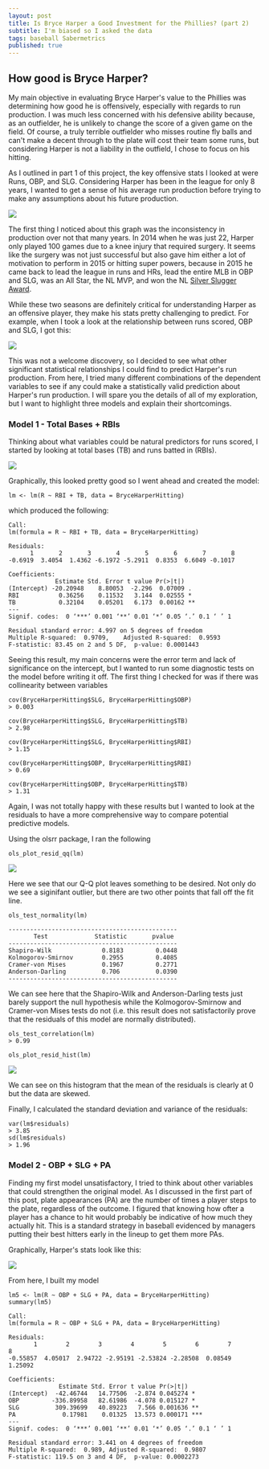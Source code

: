 ```yaml
---
layout: post
title: Is Bryce Harper a Good Investment for the Phillies? (part 2)
subtitle: I'm biased so I asked the data
tags: baseball Sabermetrics
published: true
---
```


## How good is Bryce Harper?

My main objective in evaluating Bryce Harper's value to the Phillies was determining how good he is offensively, especially with regards to run production. I was much less concerned with his defensive ability because, as an outfielder, he is unlikely to change the score of a given game on the field. Of course, a truly terrible outfielder who misses routine fly balls and can't make a decent through to the plate will cost their team some runs, but considering Harper is not a liability in the outfield, I chose to focus on his hitting.

As I outlined in part 1 of this project, the key offensive stats I looked at were Runs, OBP, and SLG. Considering Harper has been in the league for only 8 years, I wanted to get a sense of his average run production before trying to make any assumptions about his future production. 

![]({{site.baseurl}}/img/bhRunsggplot.png)

The first thing I noticed about this graph was the inconsistency in production over not that many years. In 2014 when he was just 22, Harper only played 100 games due to a knee injury that required surgery. It seems like the surgery was not just successful but also gave him either a lot of motivation to perform in 2015 or hitting super powers, because in 2015 he came back to lead the league in runs and HRs, lead the entire MLB in OBP and SLG, was an All Star, the NL MVP, and won the NL [Silver Slugger Award](https://en.wikipedia.org/wiki/Silver_Slugger_Award).

While these two seasons are definitely critical for understanding Harper as an offensive player, they make his stats pretty challenging to predict. For example, when I took a look at the relationship between runs scored, OBP and SLG, I got this:

![]({{site.baseurl}}/img/bhHittingStatsgg.png)

This was not a welcome discovery, so I decided to see what other significant statistical relationships I could find to predict Harper's run production. From here, I tried many different combinations of the dependent variables to see if any could make a statistically valid prediction about Harper's run production. I will spare you the details of all of my exploration, but I want to highlight three models and explain their shortcomings. 

### Model 1 - Total Bases + RBIs

Thinking about what variables could be natural predictors for runs scored, I started by looking at total bases (TB) and runs batted in (RBIs). 

![]({{site.baseurl}}/img/bhTBRBIgg.png)

Graphically, this looked pretty good so I went ahead and created the model:

``lm <- lm(R ~ RBI + TB, data = BryceHarperHitting) ``

which produced the following:

```
Call:
lm(formula = R ~ RBI + TB, data = BryceHarperHitting)

Residuals:
      1       2       3       4       5       6       7       8 
-0.6919  3.4054  1.4362 -6.1972 -5.2911  0.8353  6.6049 -0.1017 

Coefficients:
             Estimate Std. Error t value Pr(>|t|)   
(Intercept) -20.20948    8.80053  -2.296  0.07009 . 
RBI           0.36256    0.11532   3.144  0.02555 * 
TB            0.32104    0.05201   6.173  0.00162 **
---
Signif. codes:  0 ‘***’ 0.001 ‘**’ 0.01 ‘*’ 0.05 ‘.’ 0.1 ‘ ’ 1

Residual standard error: 4.997 on 5 degrees of freedom
Multiple R-squared:  0.9709,	Adjusted R-squared:  0.9593 
F-statistic: 83.45 on 2 and 5 DF,  p-value: 0.0001443
```
Seeing this result, my main concerns were the error term and lack of significance on the intercept, but I wanted to run some diagnostic tests on the model before writing it off. The first thing I checked for was if there was collinearity between variables

```
cov(BryceHarperHitting$SLG, BryceHarperHitting$OBP)
> 0.003
```
```
cov(BryceHarperHitting$SLG, BryceHarperHitting$TB)
> 2.98
```
```
cov(BryceHarperHitting$SLG, BryceHarperHitting$RBI)
> 1.15
```
```
cov(BryceHarperHitting$OBP, BryceHarperHitting$RBI)
> 0.69
```
```
cov(BryceHarperHitting$OBP, BryceHarperHitting$TB)
> 1.31
```
Again, I was not totally happy with these results but I wanted to look at the residuals to have a more comprehensive way to compare potential predictive models. 

Using the olsrr package, I ran the following 

```
ols_plot_resid_qq(lm)
```
![]({{site.baseurl}}/img/QQlm.png)

Here we see that our Q-Q plot leaves something to be desired. Not only do we see a siginifant outlier, but there are two other points that fall off the fit line.
```
ols_test_normality(lm)

-----------------------------------------------
       Test             Statistic       pvalue  
-----------------------------------------------
Shapiro-Wilk              0.8183         0.0448 
Kolmogorov-Smirnov        0.2955         0.4085 
Cramer-von Mises          0.1967         0.2771 
Anderson-Darling          0.706          0.0390 
-----------------------------------------------
```

We can see here that the Shapiro-Wilk and Anderson-Darling tests just barely support the null hypothesis while the Kolmogorov-Smirnow and Cramer-von Mises tests do not (i.e. this result does not satisfactorily prove that the residuals of this model are normally distributed).
```
ols_test_correlation(lm)
> 0.99
```
```
ols_plot_resid_hist(lm)
```
![]({{site.baseurl}}/img/ResHistlm.png)

We can see on this histogram that the mean of the residuals is clearly at 0 but the data are skewed.

Finally, I calculated the standard deviation and variance of the residuals:
```
var(lm$residuals)
> 3.85
sd(lm$residuals)
> 1.96
```

### Model 2 - OBP + SLG + PA

Finding my first model unsatisfactory, I tried to think about other variables that could strengthen the original model. As I discussed in the first part of this post, plate appearances (PA) are the number of times a player steps to the plate, regardless of the outcome. I figured that knowing how ofter a player has a chance to hit would probably be indicative of how much they actually hit. This is a standard strategy in baseball evidenced by managers putting their best hitters early in the lineup to get them more PAs.

Graphically, Harper's stats look like this:

![]({{site.baseurl}}/img/PAbh5.png)

From here, I built my model
```
lm5 <- lm(R ~ OBP + SLG + PA, data = BryceHarperHitting)
summary(lm5)

Call:
lm(formula = R ~ OBP + SLG + PA, data = BryceHarperHitting)

Residuals:
       1        2        3        4        5        6        7        8 
-0.55857  4.05017  2.94722 -2.95191 -2.53824 -2.28508  0.08549  1.25092 

Coefficients:
              Estimate Std. Error t value Pr(>|t|)    
(Intercept)  -42.46744   14.77506  -2.874 0.045274 *  
OBP         -336.89958   82.61986  -4.078 0.015127 *  
SLG          309.39699   40.89223   7.566 0.001636 ** 
PA             0.17981    0.01325  13.573 0.000171 ***
---
Signif. codes:  0 ‘***’ 0.001 ‘**’ 0.01 ‘*’ 0.05 ‘.’ 0.1 ‘ ’ 1

Residual standard error: 3.441 on 4 degrees of freedom
Multiple R-squared:  0.989,	Adjusted R-squared:  0.9807 
F-statistic: 119.5 on 3 and 4 DF,  p-value: 0.0002273
```

